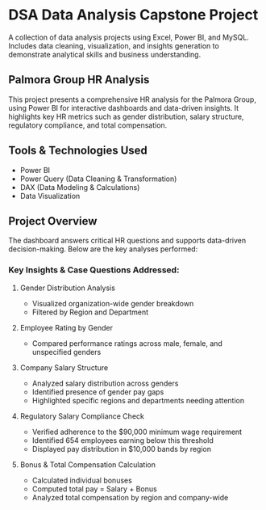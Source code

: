# DSA Data Analysis Capstone Project 
A collection of data analysis projects using Excel, Power BI, and MySQL. Includes data cleaning, visualization, and insights generation to demonstrate analytical skills and business understanding.

## Palmora Group HR Analysis
This project presents a comprehensive HR analysis for the Palmora Group, using Power BI for interactive dashboards and data-driven insights. It highlights key HR metrics such as gender distribution, salary structure, regulatory compliance, and total compensation.

## Tools & Technologies Used
   - Power BI
   - Power Query (Data Cleaning & Transformation)
   -  DAX (Data Modeling & Calculations)
   - Data Visualization

## Project Overview
The dashboard answers critical HR questions and supports data-driven decision-making. Below are the key analyses performed: 

### Key Insights & Case Questions Addressed:
 1. Gender Distribution Analysis
      - Visualized organization-wide gender breakdown
      - Filtered by Region and Department

  2. Employee Rating by Gender
     - Compared performance ratings across male, female, and unspecified genders
      
  3. Company Salary Structure
     - Analyzed salary distribution across genders
     - Identified presence of gender pay gaps
     - Highlighted specific regions and departments needing attention
       
  4. Regulatory Salary Compliance Check
     - Verified adherence to the $90,000 minimum wage requirement
     - Identified 654 employees earning below this threshold
     - Displayed pay distribution in $10,000 bands by region

 
  5. Bonus & Total Compensation Calculation
     - Calculated individual bonuses
     - Computed total pay = Salary + Bonus
     - Analyzed total compensation by region and company-wide


    
